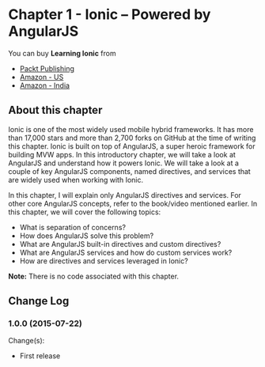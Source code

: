 # Chapter 1 - Ionic – Powered by AngularJS

You can buy **Learning Ionic** from
* [Packt Publishing](https://www.packtpub.com/application-development/learning-ionic)
* [Amazon - US](http://www.amazon.com/gp/product/B010BEEIF2)
* [Amazon - India](http://www.amazon.in/gp/product/B010BEEIF2)

## About this chapter

Ionic is one of the most widely used mobile hybrid frameworks. It has more than 17,000 stars and more than 2,700 forks on GitHub at the time of writing this chapter. Ionic is built on top of AngularJS, a super heroic framework for building MVW apps. In this introductory chapter, we will take a look at AngularJS and understand how it powers Ionic. We will take a look at a couple of key AngularJS components, named directives, and services that are widely used when working with Ionic.

In this chapter, I will explain only AngularJS directives and services. For other core AngularJS concepts, refer to the book/video mentioned earlier. In this chapter, we will cover the following topics:
 * What is separation of concerns?
 * How does AngularJS solve this problem?
 * What are AngularJS built-in directives and custom directives?
 * What are AngularJS services and how do custom services work?
 * How are directives and services leveraged in Ionic?

**Note:** There is no code associated with this chapter.

## Change Log

### 1.0.0 (2015-07-22)

Change(s):
 * First release 
